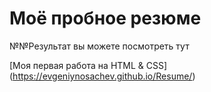 # Моё пробное резюме

№№Результат вы можете посмотреть тут

[Моя первая работа на HTML & CSS] (https://evgeniynosachev.github.io/Resume/)
